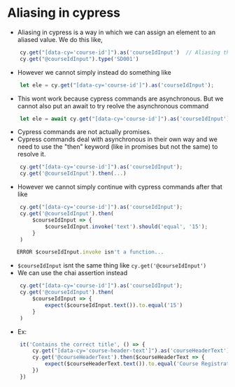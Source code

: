 # Aliasing in cypress

* Aliasing in cypress is a way in which we can assign an element to an aliased value. We do this like,
```javascript
    cy.get("[data-cy='course-id']").as('courseIdInput')  // Aliasing the the [data-cy='course-id'] as courseIdInput
    cy.get("@courseIdInput").type('SD001')
```
* However we cannot simply instead do something like 
```javascript
    let ele = cy.get("[data-cy='course-id']").as('courseIdInput');
```
* This wont work because cypress commands are asynchronous. But we cannot also put an await to try reolve the asynchronous command
```javascript
    let ele = await cy.get("[data-cy='course-id']").as('courseIdInput');
```
* Cypress commands are not actually promises.
* Cypress commands deal with asynchronous in their own way and we need to use the "then" keyword (like in promises but not the same) to resolve it.
```javascript
    cy.get("[data-cy='course-id']").as('courseIdInput');
    cy.get('@courseIdInput').then(...)
```
* However we cannot simply continue with cypress commands after that like
```javascript
    cy.get("[data-cy='course-id']").as('courseIdInput');
    cy.get('@courseIdInput').then(
        $courseIdInput => {
            $courseIdInput.invoke('text').should('equal', '15');
        }
    )

   ERROR $courseIdInput.invoke isn't a function... 
```
* `$courseIdInput` isnt the same thing like `cy.get('@courseIdInput')`
* We can use the chai assertion instead
```javascript
    cy.get("[data-cy='course-id']").as('courseIdInput');
    cy.get('@courseIdInput').then(
        $courseIdInput => {
            expect($courseIdInput.text()).to.equal('15')
        }
    )
```
* Ex:
```javascript
    it('Contains the correct title', () => {        
        cy.get("[data-cy='course-header-text']").as('courseHeaderText')
        cy.get('@courseHeaderText').then($courseHeaderText => {
            expect($courseHeaderText.text()).to.equal('Course Registration')
        })           
    })
```